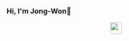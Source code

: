 ### Hi, I'm Jong-Won👋


<p align="center">
  <img src="https://media.giphy.com/media/UgMm8OEPEiMFSTCeYX/giphy.gif" width="27px">
</p>
